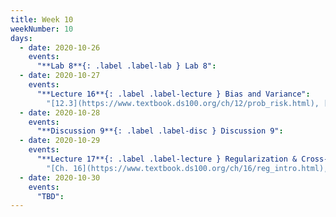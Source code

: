 ```yaml
---
title: Week 10
weekNumber: 10
days:
  - date: 2020-10-26
    events:
      "**Lab 8**{: .label .label-lab } Lab 8":
  - date: 2020-10-27
    events:
      "**Lecture 16**{: .label .label-lecture } Bias and Variance":
        "[12.3](https://www.textbook.ds100.org/ch/12/prob_risk.html), [15.1-15.2](https://www.textbook.ds100.org/ch/15/bias_risk.html)"
  - date: 2020-10-28
    events:
      "**Discussion 9**{: .label .label-disc } Discussion 9":
  - date: 2020-10-29
    events:
      "**Lecture 17**{: .label .label-lecture } Regularization & Cross-Validation":
        "[Ch. 16](https://www.textbook.ds100.org/ch/16/reg_intro.html), [Ch. 15.3](https://www.textbook.ds100.org/ch/15/bias_cv.html)"
  - date: 2020-10-30
    events:
      "TBD":
---
```

